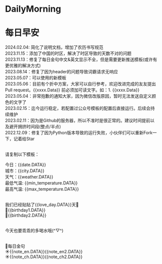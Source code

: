 # DailyMorning
# 每日早安

2024.02.04: 简化了说明文档，增加了农历书写规范<br>
2023.11.15：添加了中国的时区，解决了时区导致的天数不对的问题<br>
2023.11.13：修复了每日金句中文&英文显示不全，但是需要更新推送模板(或许有更优雅的解决方式)<br>
2023.08.14：修复了因为header的问题导致词霸请求无响应<br>
2023.05.07：可以使用的新模板<br>
2023.05.06：目前有个折中方案，大家可以自行参考，欢迎改进完成的友友提出Pull request。{{xxxx.Data}} 前必须加可读文字。如：1. {{xxxx.Data}}<br>
2023.05.04：非常抱歉的通知大家，因为微信改版原因，暂时无法发送自定义颜色的文字了<br>
2023.02.15：迄今运行稳定，若配置过公众号模板的配置后直接运行。后续会持续维护<br>
2023.02.11：因为是Github的服务器，所以不准时是很正常的。建议时间提前以及避开拥挤时间段(整点/半点)<br>
2022.12.09：修复了因为Python版本导致的运行失败，小伙伴们可以重新Fork一下，记着给Star<br><br>

请复制以下模板：<br>

今日：{{date.DATA}}<br>
城市：{{city.DATA}}<br>
天气：{{weather.DATA}}<br>
最低气温: {{min_temperature.DATA}}<br>
最高气温: {{max_temperature.DATA}}<br><br>

我们已经贴贴了{{love_day.DATA}}天💝<br>
💌{{birthday1.DATA}}<br>
💌{{birthday2.DATA}}<br><br>

今天也要乖乖的多喝水哦(^▽^)<br><br>

👋每日金句<br>
☀{{note_en.DATA}}{{note_en2.DATA}}<br>
☀{{note_ch.DATA}}{{note_ch2.DATA}}<br><br>




